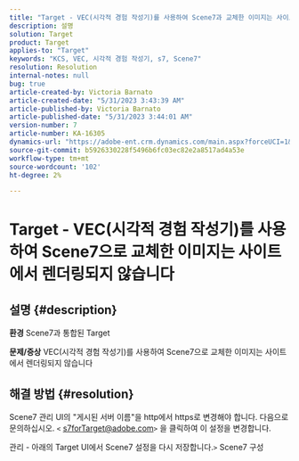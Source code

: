 ```yaml
---
title: "Target - VEC(시각적 경험 작성기)를 사용하여 Scene7과 교체한 이미지는 사이트에서 렌더링되지 않습니다."
description: 설명
solution: Target
product: Target
applies-to: "Target"
keywords: "KCS, VEC, 시각적 경험 작성기, s7, Scene7"
resolution: Resolution
internal-notes: null
bug: true
article-created-by: Victoria Barnato
article-created-date: "5/31/2023 3:43:39 AM"
article-published-by: Victoria Barnato
article-published-date: "5/31/2023 3:44:01 AM"
version-number: 7
article-number: KA-16305
dynamics-url: "https://adobe-ent.crm.dynamics.com/main.aspx?forceUCI=1&pagetype=entityrecord&etn=knowledgearticle&id=717b5d51-65ff-ed11-8f6e-6045bd006149"
source-git-commit: b5926330228f5496b6fc03ec82e2a8517ad4a53e
workflow-type: tm+mt
source-wordcount: '102'
ht-degree: 2%

---
```


# Target - VEC(시각적 경험 작성기)를 사용하여 Scene7으로 교체한 이미지는 사이트에서 렌더링되지 않습니다

## 설명 {#description}

<b>환경</b>
Scene7과 통합된 Target

<b>문제/증상</b>
VEC(시각적 경험 작성기)를 사용하여 Scene7으로 교체한 이미지는 사이트에서 렌더링되지 않습니다


## 해결 방법 {#resolution}


Scene7 관리 UI의 &quot;게시된 서버 이름&quot;을 http에서 https로 변경해야 합니다. 다음으로 문의하십시오. `<` [s7forTarget@adobe.com](mailto:s7forTarget@adobe.com)`>`  을 클릭하여 이 설정을 변경합니다.

관리 - 아래의 Target UI에서 Scene7 설정을 다시 저장합니다.`>`  Scene7 구성




